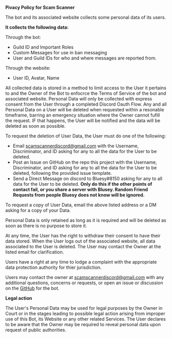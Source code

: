 **Pivacy Policy for Scam Scanner**

The bot and its associated website collects some personal data of its users.

**It collects the following data:**

Through the bot:

* Guild ID and Important Roles
* Custom Messages for use in ban messaging
* User and Guild IDs for who and where messages are reported from.

Through the website:

* User ID, Avatar, Name

All collected data is stored in a method to limit access to the User it pertains to and the Owner of the Bot to enfocrce
the Terms of Service of the bot and associated website. Personal Data will only be collected with express consent from
the User through a completed Discord Oauth Flow. Any and all Personal Data on a User will be deleted when requested
within a resonable timeframe, barring an emergency situation where the Owner cannot fufill the request. IF that happens,
the User will be notified and the data will be deleted as soon as possible.

To request the deletion of User Data, the User must do one of the following:

* Email [scamscannerdiscord@gmail.com](mailto:scamscannerdiscord@gmail.com) with the Username, Discriminator, and ID
  asking for any to all the data for the User to be deleted.
* Post an Issue on GitHub on the repo this project with the Username, Discriminator, and ID asking for any to all the
  data for the User to be deleted, following the provided issue template.
* Send a Direct Message on discord to Bluesy#8150 asking for any to all data for the User to be deleted.
  **Only do this if the other points of contact fail, or you share a server with Blusey. Random Friend Requests from people
  Bluesy does not know will be ignored.**

To request a copy of User Data, email the above listed address or a DM asking for a copy of your Data.

Personal Data is only retained as long as it is required and will be deleted as soon as there is no purpose to store it.

At any time, the User has the right to withdraw their consent to have their data stored. When the User logs out of the
associated website, all data associated to the User is deleted. The User may contact the Owner at the listed email for
clarification.

Users have a right at any time to lodge a complaint with the appropriate data protection authority for thier
jurisdiction.

Users may contact the owner at [scamscannerdiscord@gmail.com](mailto:scamscannerdiscord@gmail.com) with any additional
questions, concerns or requests, or open an issue or discussion on the [GitHub](https://github.com/Bluesy1/ScamScanner)
for the bot.

**Legal action**

The User's Personal Data may be used for legal purposes by the Owner in Court or in the stages leading to possible legal
action arising from improper use of this Bot, its Website or any other related Services. The User declares to be aware
that the Owner may be required to reveal personal data upon request of public authorities.

